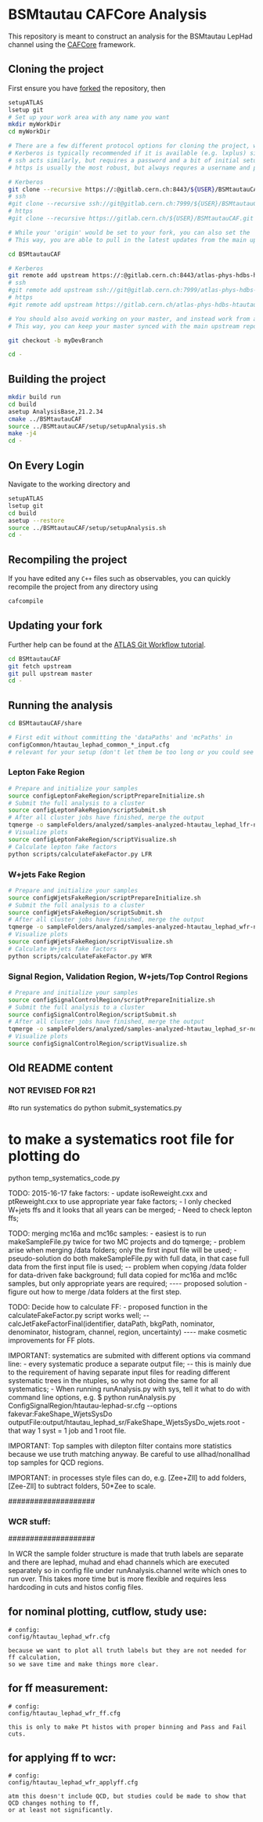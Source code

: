 BSMtautau CAFCore Analysis
=========================

This repository is meant to construct an analysis for the BSMtautau LepHad channel using the [CAFCore](https://gitlab.cern.ch/atlas-caf/CAFCore) framework.

Cloning the project
--------------------

First ensure you have [forked](https://gitlab.cern.ch/atlas-phys-hdbs-htautau/BSMtautauCAF/forks/new) the repository, then

```bash
setupATLAS
lsetup git
# Set up your work area with any name you want
mkdir myWorkDir
cd myWorkDir

# There are a few different protocol options for cloning the project, which are all provided at the top of the main page of the repository.
# Kerberos is typically recommended if it is available (e.g. lxplus) since it does not require a username or password when interacting with remote repositories.
# ssh acts similarly, but requires a password and a bit of initial setup
# https is usually the most robust, but always requres a username and password

# Kerberos
git clone --recursive https://:@gitlab.cern.ch:8443/${USER}/BSMtautauCAF.git
# ssh
#git clone --recursive ssh://git@gitlab.cern.ch:7999/${USER}/BSMtautauCAF.git
# https
#git clone --recursive https://gitlab.cern.ch/${USER}/BSMtautauCAF.git

# While your 'origin' would be set to your fork, you can also set the 'upstream' to the main repository.
# This way, you are able to pull in the latest updates from the main upstream repository to your fork

cd BSMtautauCAF

# Kerberos
git remote add upstream https://:@gitlab.cern.ch:8443/atlas-phys-hdbs-htautau/BSMtautauCAF.git
# ssh
#git remote add upstream ssh://git@gitlab.cern.ch:7999/atlas-phys-hdbs-htautau/BSMtautauCAF.git
# https
#git remote add upstream https://gitlab.cern.ch/atlas-phys-hdbs-htautau/BSMtautauCAF.git

# You should also avoid working on your master, and instead work from a development branch.
# This way, you can keep your master synced with the main upstream repository

git checkout -b myDevBranch

cd -
```

Building the project
---------------------

```bash
mkdir build run
cd build
asetup AnalysisBase,21.2.34
cmake ../BSMtautauCAF
source ../BSMtautauCAF/setup/setupAnalysis.sh
make -j4
cd -
```

On Every Login
--------------

Navigate to the working directory and

```bash
setupATLAS
lsetup git
cd build
asetup --restore
source ../BSMtautauCAF/setup/setupAnalysis.sh
cd -
```

Recompiling the project
-----------------------

If you have edited any `C++` files such as observables, you can quickly recompile the project from any directory using

```bash
cafcompile
```

Updating your fork
------------------

Further help can be found at the [ATLAS Git Workflow tutorial](https://atlassoftwaredocs.web.cern.ch/gittutorial/).

```bash
cd BSMtautauCAF
git fetch upstream
git pull upstream master
cd -
```

Running the analysis
--------------------

```bash
cd BSMtautauCAF/share

# First edit without committing the 'dataPaths' and 'mcPaths' in
configCommon/htautau_lephad_common_*_input.cfg
# relevant for your setup (don't let them be too long or you could see errors)
```

### Lepton Fake Region
```bash
# Prepare and initialize your samples
source configLeptonFakeRegion/scriptPrepareInitialize.sh
# Submit the full analysis to a cluster
source configLeptonFakeRegion/scriptSubmit.sh
# After all cluster jobs have finished, merge the output
tqmerge -o sampleFolders/analyzed/samples-analyzed-htautau_lephad_lfr-nominal.root -t analyze batchOutput/unmerged_LFR_*/*.root
# Visualize plots
source configLeptonFakeRegion/scriptVisualize.sh
# Calculate lepton fake factors
python scripts/calculateFakeFactor.py LFR
```

### W+jets Fake Region
```bash
# Prepare and initialize your samples
source configWjetsFakeRegion/scriptPrepareInitialize.sh
# Submit the full analysis to a cluster
source configWjetsFakeRegion/scriptSubmit.sh
# After all cluster jobs have finished, merge the output
tqmerge -o sampleFolders/analyzed/samples-analyzed-htautau_lephad_wfr-nominal.root -t analyze batchOutput/unmerged_WFR_*/*.root
# Visualize plots          
source configWjetsFakeRegion/scriptVisualize.sh
# Calculate W+jets fake factors
python scripts/calculateFakeFactor.py WFR
```

### Signal Region, Validation Region, W+jets/Top Control Regions
```bash
# Prepare and initialize your samples
source configSignalControlRegion/scriptPrepareInitialize.sh
# Submit the full analysis to a cluster
source configSignalControlRegion/scriptSubmit.sh
# After all cluster jobs have finished, merge the output
tqmerge -o sampleFolders/analyzed/samples-analyzed-htautau_lephad_sr-nominal.root -t analyze batchOutput/unmerged_SR_*/*.root
# Visualize plots
source configSignalControlRegion/scriptVisualize.sh
```

Old README content
------------------

### NOT REVISED FOR R21
#to run systematics do
python submit_systematics.py
# to make a systematics root file for plotting do
python temp_systematics_code.py


TODO: 2015-16-17 fake factors:
    - update isoReweight.cxx and ptReweight.cxx to use appropriate year fake factors;
    - I only checked W+jets ffs and it looks that all years can be merged;
    - Need to check lepton ffs;


TODO: merging mc16a and mc16c samples:
    - easiest is to run makeSampleFile.py twice for two MC projects and do tqmerge;
    - problem arise when merging /data folders; only the first input file will be used;
    - pseudo-solution do both makeSampleFile.py with full data, in that case full data from the first input file is used;
        -- problem when copying /data folder for data-driven fake background; full data copied for mc16a and mc16c samples,
                but only appropriate years are required;
        ---- proposed solution - figure out how to merge /data folders at the first step.



TODO: Decide how to calculate FF:
    - proposed function in the calculateFakeFactor.py script works well;
        -- calcJetFakeFactorFinal(identifier, dataPath, bkgPath, nominator, denominator, histogram, channel, region, uncertainty)
        ---- make cosmetic improvements for FF plots.


IMPORTANT: systematics are submited with different options via command line:
    - every systematic produce a separate output file;
        -- this is mainly due to the requirement of having separate input files for reading different systematic trees in the ntuples,
                so why not doing the same for all systematics;
    - When running runAnalysis.py with sys, tell it what to do with command line options, e.g.
        $ python runAnalysis.py ConfigSignalRegion/htautau-lephad-sr.cfg --options fakevar:FakeShape_WjetsSysDo outputFile:output/htautau_lephad_sr/FakeShape_WjetsSysDo_wjets.root
    - that way 1 syst = 1 job and 1 root file.



IMPORTANT: Top samples with dilepton filter contains more statistics because we use truth matching anyway.
        Be careful to use allhad/nonallhad top samples for QCD regions.



IMPORTANT: in processes style files can do, e.g. [Zee+Zll] to add folders, [Zee-Zll] to subtract folders, 50*Zee to scale.


####################
### WCR stuff:
####################

In WCR the sample folder structure is made that truth labels are separate and there are lephad, muhad and ehad channels which are
executed separately so in config file under runAnalysis.channel write which ones to run over. This takes more time but is more flexible
and requires less hardcoding in cuts and histos config files.

## for nominal plotting, cutflow, study use:
    # config:
    config/htautau_lephad_wfr.cfg

    because we want to plot all truth labels but they are not needed for ff calculation,
    so we save time and make things more clear.

## for ff measurement:
    # config:
    config/htautau_lephad_wfr_ff.cfg

    this is only to make Pt histos with proper binning and Pass and Fail cuts.

## for applying ff to wcr:
    # config:
    config/htautau_lephad_wfr_applyff.cfg

    atm this doesn't include QCD, but studies could be made to show that QCD changes nothing to ff,
    or at least not significantly.


